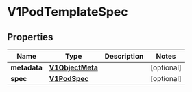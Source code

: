 

# V1PodTemplateSpec

## Properties

Name | Type | Description | Notes
------------ | ------------- | ------------- | -------------
**metadata** | [**V1ObjectMeta**](V1ObjectMeta.md) |  |  [optional]
**spec** | [**V1PodSpec**](V1PodSpec.md) |  |  [optional]




